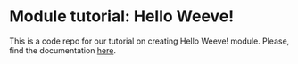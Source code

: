# Module tutorial: Hello Weeve!

This is a code repo for our tutorial on creating Hello Weeve! module. Please, find the documentation [here](https://docs.weeve.engineering/guides/how-to-create-a-weeve-module/example-hello-weeve).
